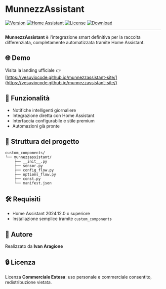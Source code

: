 # MunnezzAssistant

[![Version](https://img.shields.io/badge/version-1.0.0-blue)](https://vesuviocode.github.io/munnezzassistant-site/)
[![Home Assistant](https://img.shields.io/badge/Compatible_with-Home%20Assistant_2024.12.0%2B-brightgreen)](https://www.home-assistant.io)
[![License](https://img.shields.io/badge/license-Extended%20Commercial-orange)](https://vesuviocode.gumroad.com/l/pelkif)
[![Download](https://img.shields.io/badge/download-Gumroad-orange?style=flat-square&logo=gumroad)](https://vesuviocode.gumroad.com/l/pelkif)

---

**MunnezzAssistant** è l'integrazione smart definitiva per la raccolta differenziata, completamente automatizzata tramite Home Assistant.

## 🌐 Demo
Visita la landing ufficiale 👉 [https://vesuviocode.github.io/munnezzassistant-site/](https://vesuviocode.github.io/munnezzassistant-site/)

## 🚀 Funzionalità
- Notifiche intelligenti giornaliere
- Integrazione diretta con Home Assistant
- Interfaccia configurabile e stile premium
- Automazioni già pronte

## 📁 Struttura del progetto
```
custom_components/
└── munnezzassistant/
    ├── __init__.py
    ├── sensor.py
    ├── config_flow.py
    ├── options_flow.py
    ├── const.py
    └── manifest.json
```

## 🛠️ Requisiti
- Home Assistant 2024.12.0 o superiore
- Installazione semplice tramite `custom_components`

## 👤 Autore
Realizzato da **Ivan Aragione**

## 🔒 Licenza
Licenza **Commerciale Estesa**: uso personale e commerciale consentito, redistribuzione vietata.

